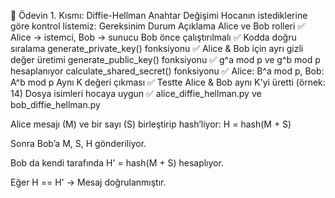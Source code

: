 📌 Ödevin 1. Kısmı: Diffie-Hellman Anahtar Değişimi
Hocanın istediklerine göre kontrol listemiz:
Gereksinim	Durum	Açıklama
Alice ve Bob rolleri	✅	Alice → istemci, Bob → sunucu
Bob önce çalıştırılmalı	✅	Kodda doğru sıralama
generate_private_key() fonksiyonu	✅	Alice & Bob için ayrı gizli değer üretimi
generate_public_key() fonksiyonu	✅	g^a mod p ve g^b mod p hesaplanıyor
calculate_shared_secret() fonksiyonu	✅	Alice: B^a mod p, Bob: A^b mod p
Aynı K değeri çıkması	✅	Testte Alice & Bob aynı K'yi üretti (örnek: 14)
Dosya isimleri hocaya uygun	✅	alice_diffie_hellman.py ve bob_diffie_hellman.py







Alice mesajı (M) ve bir sayı (S) birleştirip hash’liyor:
H = hash(M + S)

Sonra Bob’a M, S, H gönderiliyor.

Bob da kendi tarafında H' = hash(M + S) hesaplıyor.

Eğer H == H' → Mesaj doğrulanmıştır.